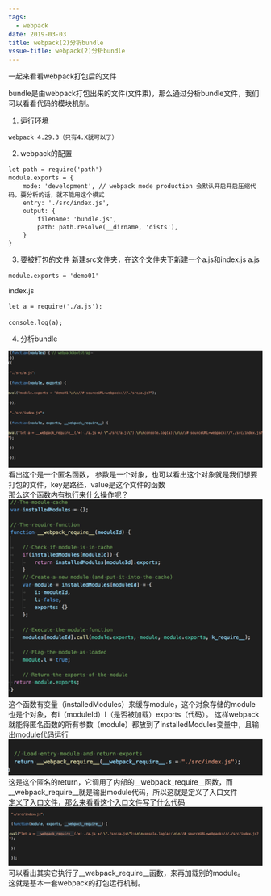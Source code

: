 ```yaml
---
tags:
  - webpack
date: 2019-03-03
title: webpack(2)分析bundle
vssue-title: webpack(2)分析bundle
---
```


一起来看看webpack打包后的文件

<!-- more -->

bundle是由webpack打包出来的文件(文件束)，那么通过分析bundle文件，我们可以看看代码的模块机制。

1. 运行环境
```
webpack 4.29.3（只有4.X就可以了）
```

2. webpack的配置
```
let path = require('path')
module.exports = {
    mode: 'development', // webpack mode production 会默认开启开启压缩代码，要分析的话，就不能用这个模式
    entry: './src/index.js',
    output: {
        filename: 'bundle.js',
        path: path.resolve(__dirname, 'dists'),
    }
}
```
3. 要被打包的文件
新建src文件夹，在这个文件夹下新建一个a.js和index.js
a.js
```
module.exports = 'demo01'
```
index.js
```
let a = require('./a.js');

console.log(a);
```

4. 分析bundle

<img src="./public/webpack(2)1.jpg" />
看出这个是一个匿名函数， 参数是一个对象，也可以看出这个对象就是我们想要打包的文件，key是路径，value是这个文件的函数
<br /> 
那么这个函数内有执行来什么操作呢？
<br /> 
<img src="./public/webpack(2)2.jpg" />
 这个函数有变量（installedModules）来缓存module，这个对象存储的module也是个对象，有i（moduleId）l（是否被加载）exports（代码）。
这样webpack就能将匿名函数的所有参数（module）都放到了installedModules变量中，且输出module代码运行
<br />
<img src="./public/webpack(2)3.jpg" />
这是这个匿名的return，它调用了内部的__webpack_require__函数，而__webpack_require__就是输出module代码，所以这就是定义了入口文件
<br />
定义了入口文件，那么来看看这个入口文件写了什么代码
<img src="./public/webpack(2)4.jpg" />
可以看出其实它执行了__webpack_require__函数，来再加载别的module。
<br />
这就是基本一套webpack的打包运行机制。

